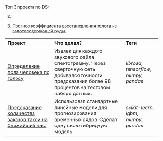 Топ 3 проекта по DS:


2. 

3. [Прогноз коэффициента восстановления золота из золотосодержащей руды.](https://clc.to/WRgbuQ)



| Проект | Что делал? | Теги | 
| :---------------------- | :---------------------- | :---------------------- |
| [Определение пола человека по голосу ](https://clc.to/T3Zhpg) | Извлек для каждого звукового файла спектограмму. Через сверточную сеть добивался точности предсказания более 98 процентов на тестовом наборе данных. | *librosa, tensorflow, numpy, pandas* |
| [Предсказание количества заказов такси на ближайший час.](https://clc.to/ZwbLPw)| Использовал стандартные линейные модели для прогнозирования временных рядов. Сделал одну свою гибридную модель | *scikit-learn, lgbm, numpy, pandas* |
